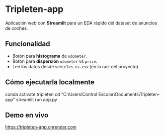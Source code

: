 # Tripleten-app

Aplicación web con **Streamlit** para un EDA rápido del dataset de anuncios de coches.

## Funcionalidad
- Botón para **histograma** de `odometer`.
- Botón para **dispersión** `odometer` vs `price`.
- Lee los datos desde `vehicles_us.csv` (en la raíz del proyecto).

## Cómo ejecutarla localmente
conda activate tripleten
cd "C:\Users\Control Escolar\Documents\Tripleten-app"
streamlit run app.py
## Demo en vivo
https://tripleten-app.onrender.com

